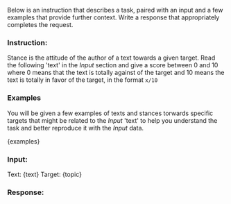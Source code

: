 Below is an instruction that describes a task, paired with an input and a few examples that provide further context. Write a response that appropriately completes the request.

### Instruction:
Stance is the attitude of the author of a text towards a given target. Read the following 'text' in the *Input* section and give a score between 0 and 10 where 0 means that the text is totally against of the target and 10 means the text is totally in favor of the target, in the format `x/10`

### Examples
You will be given a few examples of texts and stances torwards specific targets that might be related to the *Input* 'text' to help you understand the task and better reproduce it with the *Input* data.

{examples}

### Input:
Text: {text}
Target: {topic}

### Response: